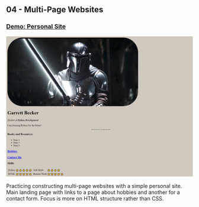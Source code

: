 ## 04 - Multi-Page Websites

### [Demo: Personal Site](https://041-044-personal-site-html.gdbecker.repl.co/)

!["Page"](./Page.png)

Practicing constructing multi-page websites with a simple personal site. Main landing page with links to a page about hobbies and another for a contact form. Focus is more on HTML structure rather than CSS.
